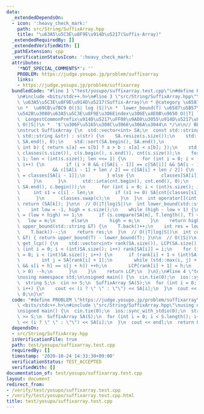 ```yaml
---
data:
  _extendedDependsOn:
  - icon: ':heavy_check_mark:'
    path: src/String/SuffixArray.hpp
    title: "\u63A5\u5C3E\u8F9E\u914D\u5217(Suffix-Array)"
  _extendedRequiredBy: []
  _extendedVerifiedWith: []
  _pathExtension: cpp
  _verificationStatusIcon: ':heavy_check_mark:'
  attributes:
    '*NOT_SPECIAL_COMMENTS*': ''
    PROBLEM: https://judge.yosupo.jp/problem/suffixarray
    links:
    - https://judge.yosupo.jp/problem/suffixarray
  bundledCode: "#line 1 \"test/yosupo/suffixarray.test.cpp\"\n#define PROBLEM \"https://judge.yosupo.jp/problem/suffixarray\"\
    \n#include <bits/stdc++.h>\n#line 3 \"src/String/SuffixArray.hpp\"\n/**\n * @title\
    \ \u63A5\u5C3E\u8F9E\u914D\u5217(Suffix-Array)\n * @category \u6587\u5B57\u5217\
    \n *  \u69CB\u7BC9 O(|S| log |S|)\n *  lower_bound(T) \u6587\u5B57\u5217T\u3092\
    \u542B\u3080\u63A5\u5C3E\u8F9E\u306Eindex\u306E\u4E0B\u9650 O(|T| log |S|)\n *\
    \  LongestCommonPrefix\u914D\u5217\uFF08\u9AD8\u3055\u914D\u5217\uFF09 \u69CB\u7BC9\
    \ O(|S|)\n *  '$'\u306F\u5165\u308C\u3066\u306A\u3044\n */\n\n// BEGIN CUT HERE\n\
    \nstruct SuffixArray {\n  std::vector<int> SA;\n  const std::string s;\n  SuffixArray(const\
    \ std::string &str) : s(str) {\n    SA.resize(s.size());\n    std::iota(SA.begin(),\
    \ SA.end(), 0);\n    std::sort(SA.begin(), SA.end(),\n              [&](int a,\
    \ int b) { return s[a] == s[b] ? a > b : s[a] < s[b]; });\n    std::vector<int>\
    \ classes(s.size()), c(s.begin(), s.end()), cnt(s.size());\n    for (int len =\
    \ 1; len < (int)s.size(); len <<= 1) {\n      for (int i = 0; i < (int)s.size();\
    \ i++) {\n        if (i > 0 && c[SA[i - 1]] == c[SA[i]] && SA[i - 1] + len < s.size()\n\
    \            && c[SA[i - 1] + len / 2] == c[SA[i] + len / 2]) {\n          classes[SA[i]]\
    \ = classes[SA[i - 1]];\n        } else {\n          classes[SA[i]] = i;\n   \
    \     }\n      }\n      std::iota(cnt.begin(), cnt.end(), 0);\n      std::copy(SA.begin(),\
    \ SA.end(), c.begin());\n      for (int i = 0; i < (int)s.size(); i++) {\n   \
    \     int s1 = c[i] - len;\n        if (s1 >= 0) SA[cnt[classes[s1]]++] = s1;\n\
    \      }\n      classes.swap(c);\n    }\n  }\n  int operator[](int k) const {\
    \ return (SA[k]); }\n\n  // O(|T|log|S|)\n  int lower_bound(std::string &T) {\n\
    \    int low = -1, high = s.size();\n    while (high - low > 1) {\n      int m\
    \ = (low + high) >> 1;\n      if (s.compare(SA[m], T.length(), T) < 0)\n     \
    \   low = m;\n      else\n        high = m;\n    }\n    return high;\n  }\n  int\
    \ upper_bound(std::string &T) {\n    T.back()++;\n    int res = lower_bound(T);\n\
    \    T.back()--;\n    return res;\n  }\n  // O(|T|log|S|)\n  int count(std::string\
    \ &T) { return upper_bound(T) - lower_bound(T); }\n\n  // O(|S|)\n  std::vector<int>\
    \ get_lcp() {\n    std::vector<int> rank(SA.size()), LCP(SA.size());\n    for\
    \ (int i = 0; i < (int)SA.size(); i++) rank[SA[i]] = i;\n    for (int i = 0, h\
    \ = 0; i < (int)SA.size(); i++) {\n      if (rank[i] + 1 < (int)SA.size()) {\n\
    \        int j = SA[rank[i] + 1];\n        while (std::max(i, j) + h < (int)SA.size()\
    \ && s[i + h] == s[j + h]) ++h;\n        LCP[rank[i] + 1] = h;\n        if (h\
    \ > 0) --h;\n      }\n    }\n    return LCP;\n  }\n};\n#line 4 \"test/yosupo/suffixarray.test.cpp\"\
    \nusing namespace std;\n\nsigned main() {\n  cin.tie(0);\n  ios::sync_with_stdio(0);\n\
    \  string S;\n  cin >> S;\n  SuffixArray SA(S);\n  for (int i = 0; i < S.length();\
    \ i++) {\n    cout << (i ? \" \" : \"\") << SA[i];\n  }\n  cout << endl;\n  return\
    \ 0;\n}\n"
  code: "#define PROBLEM \"https://judge.yosupo.jp/problem/suffixarray\"\n#include\
    \ <bits/stdc++.h>\n#include \"src/String/SuffixArray.hpp\"\nusing namespace std;\n\
    \nsigned main() {\n  cin.tie(0);\n  ios::sync_with_stdio(0);\n  string S;\n  cin\
    \ >> S;\n  SuffixArray SA(S);\n  for (int i = 0; i < S.length(); i++) {\n    cout\
    \ << (i ? \" \" : \"\") << SA[i];\n  }\n  cout << endl;\n  return 0;\n}"
  dependsOn:
  - src/String/SuffixArray.hpp
  isVerificationFile: true
  path: test/yosupo/suffixarray.test.cpp
  requiredBy: []
  timestamp: '2020-10-24 14:33:30+09:00'
  verificationStatus: TEST_ACCEPTED
  verifiedWith: []
documentation_of: test/yosupo/suffixarray.test.cpp
layout: document
redirect_from:
- /verify/test/yosupo/suffixarray.test.cpp
- /verify/test/yosupo/suffixarray.test.cpp.html
title: test/yosupo/suffixarray.test.cpp
---
```


